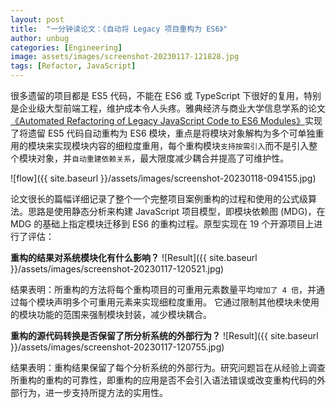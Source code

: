 ```yaml
---
layout: post
title:  "一分钟读论文：《自动将 Legacy 项目重构为 ES6》"
author: unbug
categories: [Engineering]
image: assets/images/screenshot-20230117-121828.jpg
tags: [Refactor, JavaScript]
---
```

很多遗留的项目都是 ES5 代码，不能在 ES6 或 TypeScript 下很好的复用，特别是企业级大型前端工程，维护成本令人头疼。雅典经济与商业大学信息学系的论文[《Automated Refactoring of Legacy JavaScript Code to ES6 Modules》][paper1-url]实现了将遗留 ES5 代码自动重构为 ES6 模块，重点是将模块对象解构为多个可单独重用的模块来实现模块内容的细粒度重用，每个重构模块`支持按需引入`而不是引入整个模块对象，并`自动重建依赖关系`，最大限度减少耦合并提高了可维护性。

![flow]({{ site.baseurl }}/assets/images/screenshot-20230118-094155.jpg)

论文很长的篇幅详细记录了整个一个完整项目案例重构的过程和使用的公式级算法。思路是使用静态分析来构建 JavaScript 项目模型，即模块依赖图 (MDG)，在 MDG 的基础上指定模块迁移到 ES6 的重构过程。原型实现在 19 个开源项目上进行了评估：

**重构的结果对系统模块化有什么影响？**
![Result]({{ site.baseurl }}/assets/images/screenshot-20230117-120521.jpg)

结果表明：所重构的方法将每个重构项目的可重用元素数量平均`增加了 4 倍`，并通过每个模块声明多个可重用元素来实现细粒度重用。 它通过限制其他模块未使用的模块功能的范围来强制模块封装，减少模块耦合。

**重构的源代码转换是否保留了所分析系统的外部行为？**
![Result]({{ site.baseurl }}/assets/images/screenshot-20230117-120755.jpg)

结果表明：重构结果保留了每个分析系统的外部行为。研究问题旨在从经验上调查所重构的重构的可靠性，即重构的应用是否不会引入语法错误或改变重构代码的外部行为，进一步支持所提方法的实用性。

[paper1-url]: https://arxiv.org/pdf/2107.10164.pdf